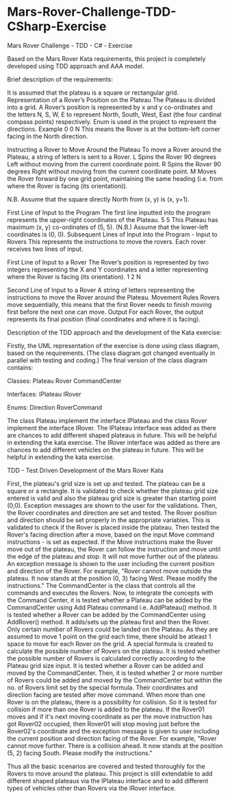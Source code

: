 # Mars-Rover-Challenge-TDD-CSharp-Exercise
Mars Rover Challenge - TDD - C# - Exercise 

Based on the Mars Rover Kata requirements, this project is completely developed using TDD approach and AAA model.

Brief description of the requirements:

It is assumed that the plateau is a square or rectangular grid.
Representation of a Rover’s Position on the Plateau
The Plateau is divided into a grid. A Rover’s position is represented by x and y co-ordinates and the letters N, S, W, E to represent North,
South, West, East (the four cardinal compass points) respectively. Enum is used in the project to represent the directions.
Example
0 0 N
This means the Rover is at the bottom-left corner facing in the North direction.

Instructing a Rover to Move Around the Plateau
To move a Rover around the Plateau, a string of letters is sent to a Rover. L Spins the Rover 90 degrees Left without moving from the current coordinate point. R Spins the Rover 90 degrees Right without moving from the current coordinate point. M Moves the Rover forward by one grid point, maintaining the same heading (i.e. from where the Rover is facing (its orientation)).

N.B. Assume that the square directly North from (x, y) is (x, y+1).

First Line of Input to the Program
The first line inputted into the program represents the upper-right coordinates of the Plateau.
5 5
This Plateau has maximum (x, y) co-ordinates of (5, 5). (N.B.) Assume that the lower-left coordinates is (0, 0).
Subsequent Lines of Input into the Program - Input to Rovers
This represents the instructions to move the rovers.
Each rover receives two lines of input.

First Line of Input to a Rover
The Rover’s position is represented by two integers representing the X and Y coordinates and a letter representing where the Rover is facing (its
orientation).
1 2 N

Second Line of Input to a Rover
A string of letters representing the instructions to move the Rover around the Plateau.
Movement Rules
Rovers move sequentially, this means that the first Rover needs to finish moving first before the next one can move.
Output
For each Rover, the output represents its final position (final coordinates and where it is facing).

Description of the TDD approach and the development of the Kata exercise:

Firstly, the UML representation of the exercise is done using class diagram, based on the requirements. (The class diagram got changed eventually in parallel with testing and coding.)
The final version of the class diagram contains:

Classes:
Plateau
Rover
CommandCenter

Interfaces:
IPlateau
IRover

Enums:
Direction
RoverCommand

The class Plateau implement the interface IPlateau and the class Rover implement the interface IRover. 
The IPlateau interface was added as there are chances to add different shaped plateaus in future. This will be helpful in extending the kata exercise.
The IRover interface was added as there are chances to add different vehicles on the plateau in future. This will be helpful in extending the kata exercise.

TDD - Test Driven Development of the Mars Rover Kata 

First, the plateau's grid size is set up and tested. The plateau can be a square or a rectangle.
It is validated to check whether the plateau grid size entered is valid and also the plateau grid size is greater than starting point (0,0). Exception messages are shown to the user for the validations.
Then, the Rover coordinates and direction are set and tested. The Rover position and direction should be set properly in the appropriate variables.
This is validated to check if the Rover is placed inside the plateau.
Then tested the Rover's facing direction after a move, based on the input Move command instructions - is set as expected. 
If the Move instructions make the Rover move out of the plateau, the Rover can follow the instruction and move until the edge of the plateau and stop. It will not move further out of the plateau. An exception message is shown to the user including the current position and direction of the Rover. For example, "Rover cannot move outside the plateau. It now stands at the position (0, 3) facing West. Please modify the instructions."
The CommandCenter is the class that controls all the commands and executes the Rovers. Now, to integrate the concepts with the Command Center, it is tested whether a Plateau can be added by the CommandCenter using Add Plateau command i.e. AddPlateau() method.
It is tested whether a Rover can be added by the CommandCenter using AddRover() method. It adds/sets up the plateau first and then the Rover.
Only certain number of Rovers could be landed on the Plateau. As they are assumed to move 1 point on the grid each time, there should be atleast 1 space to move for each Rover on the grid. A special formula is created to calculate the possible number of Rovers on the plateau. It is tested whether the possible number of Rovers is calculated correctly according to the Plateau grid size input.
It is tested whether a Rover can be added and moved by the CommandCenter. 
Then, it is tested whether 2 or more number of Rovers could be added and moved by the CommandCenter but within the no. of Rovers limit set by the special formula.
Their coordinates and direction facing are tested after move command.
When more than one Rover is on the plateau, there is a possibility for collision. So it is tested for collision if more than one Rover is added to the plateau. If the Rover01 moves and if it's next moving coordinate as per the move instruction has got Rover02 occupied, then Rover01 will stop moving just before the Rover02's coordinate and the exception message is given to user including the current position and direction facing of the Rover. For example, "Rover cannot move further. There is a collision ahead. It now stands at the position (5, 2) facing South. Please modify the instructions."

Thus all the basic scenarios are covered and tested thoroughly for the Rovers to move around the plateau.
This project is still extendable to add different shaped plateaus via the IPlateau interface and to add different types of vehicles other than Rovers via the IRover interface.





